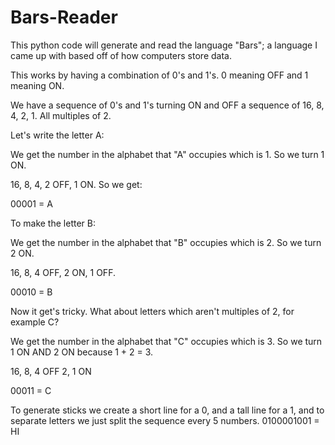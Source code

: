 # Bars-Reader
This python code will generate and read the language "Bars"; a language I came up with based off of how computers store data.

This works by having a combination of 0's and 1's. 0 meaning OFF and 1 meaning ON.

We have a sequence of 0's and 1's turning ON and OFF a sequence of 16, 8, 4, 2, 1. All multiples of 2.


Let's write the letter A:

We get the number in the alphabet that "A" occupies which is 1. So we turn 1 ON.

16, 8, 4, 2 OFF, 1 ON. So we get:

00001 = A


To make the letter B:

We get the number in the alphabet that "B" occupies which is 2. So we turn 2 ON.

16, 8, 4 OFF, 2 ON, 1 OFF.

00010 = B


Now it get's tricky. What about letters which aren't multiples of 2, for example C?

We get the number in the alphabet that "C" occupies which is 3. So we turn 1 ON AND 2 ON because 1 + 2 = 3.

16, 8, 4 OFF 2, 1 ON

00011 = C


To generate sticks we create a short line for a 0, and a tall line for a 1, and to separate letters we just split the sequence every 5 numbers.
0100001001 = HI
